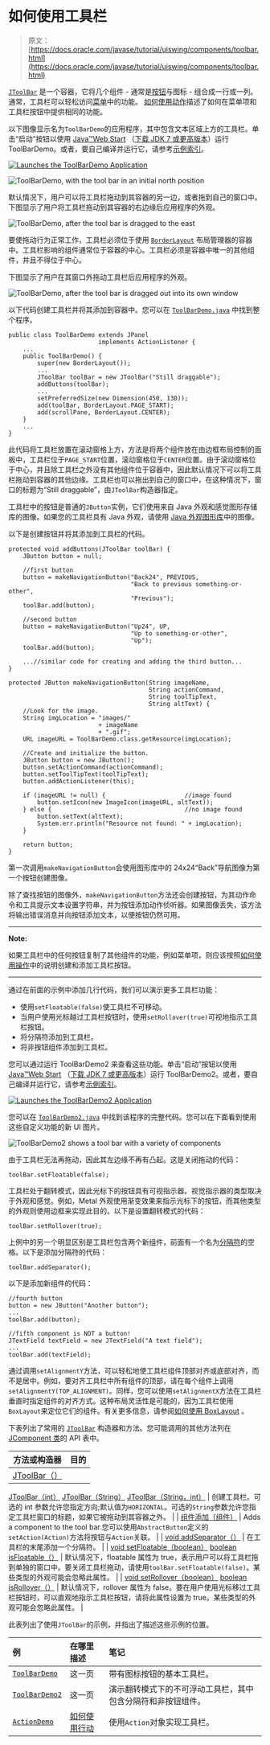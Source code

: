 # 如何使用工具栏

> 原文： [https://docs.oracle.com/javase/tutorial/uiswing/components/toolbar.html](https://docs.oracle.com/javase/tutorial/uiswing/components/toolbar.html)

[`JToolBar`](https://docs.oracle.com/javase/8/docs/api/javax/swing/JToolBar.html) 是一个容器，它将几个组件 - 通常是[按钮](button.html)与图标 - 组合成一行或一列。通常，工具栏可以轻松访问[菜单](menu.html)中的功能。 [如何使用动作](../misc/action.html)描述了如何在菜单项和工具栏按钮中提供相同的功能。

以下图像显示名为`ToolBarDemo`的应用程序，其中包含文本区域上方的工具栏。单击“启动”按钮以使用 [Java™Web Start](http://www.oracle.com/technetwork/java/javase/javawebstart/index.html) （[下载 JDK 7 或更高版本](http://www.oracle.com/technetwork/java/javase/downloads/index.html)）运行 ToolBarDemo。或者，要自己编译并运行它，请参考[示例索引](../examples/components/index.html#ToolBarDemo)。

[![Launches the ToolBarDemo Application](img/4707a69a17729d71c56b2bdbbb4cc61c.jpg)](https://docs.oracle.com/javase/tutorialJWS/samples/uiswing/ToolBarDemoProject/ToolBarDemo.jnlp)

![ToolBarDemo, with the tool bar in an initial north position](img/ecd42f77db0e717a8187ff0858df12a5.jpg)

默认情况下，用户可以将工具栏拖动到其容器的另一边，或者拖到自己的窗口中。下图显示了用户将工具栏拖动到其容器的右边缘后应用程序的外观。

![ToolBarDemo, after the tool bar is dragged to the east](img/ec23f8bccccdb1899676ddf6163e6f72.jpg)

要使拖动行为正常工作，工具栏必须位于使用 [`BorderLayout`](../layout/border.html) 布局管理器的容器中。工具栏影响的组件通常位于容器的中心。工具栏必须是容器中唯一的其他组件，并且不得位于中心。

下图显示了用户在其窗口外拖动工具栏后应用程序的外观。

![ToolBarDemo, after the tool bar is dragged out into its own window](img/5e9ebc7f552b8cf959e7c010cb0db07d.jpg)

以下代码创建工具栏并将其添加到容器中。您可以在 [`ToolBarDemo.java`](../examples/components/ToolBarDemoProject/src/components/ToolBarDemo.java) 中找到整个程序。

```
public class ToolBarDemo extends JPanel
                         implements ActionListener {
    ...
    public ToolBarDemo() {
        super(new BorderLayout());
        ...
        JToolBar toolBar = new JToolBar("Still draggable");
        addButtons(toolBar);
        ...
        setPreferredSize(new Dimension(450, 130));
        add(toolBar, BorderLayout.PAGE_START);
        add(scrollPane, BorderLayout.CENTER);
    }
    ...
}

```

此代码将工具栏放置在滚动窗格上方，方法是将两个组件放在由边框布局控制的面板中，工具栏位于`PAGE_START`位置，滚动窗格位于`CENTER`位置。由于滚动窗格位于中心，并且除工具栏之外没有其他组件位于容器中，因此默认情况下可以将工具栏拖动到容器的其他边缘。工具栏也可以拖出到自己的窗口中，在这种情况下，窗口的标题为“Still draggable”，由`JToolBar`构造器指定。

工具栏中的按钮是普通的`JButton`实例，它们使用来自 Java 外观和感觉图形存储库的图像。如果您的工具栏具有 Java 外观，请使用 [Java 外观图形库](http://www.oracle.com/technetwork/java/index-138612.html)中的图像。

以下是创建按钮并将其添加到工具栏的代码。

```
protected void addButtons(JToolBar toolBar) {
    JButton button = null;

    //first button
    button = makeNavigationButton("Back24", PREVIOUS,
                                  "Back to previous something-or-other",
                                  "Previous");
    toolBar.add(button);

    //second button
    button = makeNavigationButton("Up24", UP,
                                  "Up to something-or-other",
                                  "Up");
    toolBar.add(button);

    ...//similar code for creating and adding the third button...
}

protected JButton makeNavigationButton(String imageName,
                                       String actionCommand,
                                       String toolTipText,
                                       String altText) {
    //Look for the image.
    String imgLocation = "images/"
                         + imageName
                         + ".gif";
    URL imageURL = ToolBarDemo.class.getResource(imgLocation);

    //Create and initialize the button.
    JButton button = new JButton();
    button.setActionCommand(actionCommand);
    button.setToolTipText(toolTipText);
    button.addActionListener(this);

    if (imageURL != null) {                      //image found
        button.setIcon(new ImageIcon(imageURL, altText));
    } else {                                     //no image found
        button.setText(altText);
        System.err.println("Resource not found: " + imgLocation);
    }

    return button;
}

```

第一次调用`makeNavigationButton`会使用图形库中的 24x24“Back”导航图像为第一个按钮创建图像。

除了查找按钮的图像外，`makeNavigationButton`方法还会创建按钮，为其动作命令和工具提示文本设置字符串，并为按钮添加动作侦听器。如果图像丢失，该方法将输出错误消息并向按钮添加文本，以便按钮仍然可用。

* * *

**Note:** 

如果工具栏中的任何按钮复制了其他组件的功能，例如菜单项，则应该按照[如何使用操作](../misc/action.html)中的说明创建和添加工具栏按钮。

* * *

通过在前面的示例中添加几行代码，我们可以演示更多工具栏功能：

*   使用`setFloatable(false)`使工具栏不可移动。
*   当用户使用光标越过工具栏按钮时，使用`setRollover(true)`可视地指示工具栏按钮。
*   将分隔符添加到工具栏。
*   将非按钮组件添加到工具栏。

您可以通过运行 ToolBarDemo2 来查看这些功能。单击“启动”按钮以使用 [Java™Web Start](http://www.oracle.com/technetwork/java/javase/javawebstart/index.html) （[下载 JDK 7 或更高版本](http://www.oracle.com/technetwork/java/javase/downloads/index.html)）运行 ToolBarDemo2。或者，要自己编译并运行它，请参考[示例索引](../examples/components/index.html#ToolBarDemo2)。

[![Launches the ToolBarDemo2 Application](img/4707a69a17729d71c56b2bdbbb4cc61c.jpg)](https://docs.oracle.com/javase/tutorialJWS/samples/uiswing/ToolBarDemo2Project/ToolBarDemo2.jnlp)

您可以在 [`ToolBarDemo2.java`](../examples/components/ToolBarDemo2Project/src/components/ToolBarDemo2.java) 中找到该程序的完整代码。您可以在下面看到使用这些自定义功能的新 UI 图片。

![ToolBarDemo2 shows a tool bar with a variety of components](img/980e397711addb126e0d126325b859a8.jpg)

由于工具栏无法再拖动，因此其左边缘不再有凸起。这是关闭拖动的代码：

```
toolBar.setFloatable(false);

```

工具栏处于翻转模式，因此光标下的按钮具有可视指示器。视觉指示器的类型取决于外观和感觉。例如，Metal 外观使用渐变效果来指示光标下的按钮，而其他类型的外观则使用边框来实现此目的。以下是设置翻转模式的代码：

```
toolBar.setRollover(true);

```

上例中的另一个明显区别是工具栏包含两个新组件，前面有一个名为[分隔符](separator.html)的空格。以下是添加分隔符的代码：

```
toolBar.addSeparator();

```

以下是添加新组件的代码：

```
//fourth button
button = new JButton("Another button");
...
toolBar.add(button);

//fifth component is NOT a button!
JTextField textField = new JTextField("A text field");
...
toolBar.add(textField);

```

通过调用`setAlignmentY`方法，可以轻松地使工具栏组件顶部对齐或底部对齐，而不是居中。例如，要对齐工具栏中所有组件的顶部，请在每个组件上调用`setAlignmentY(TOP_ALIGNMENT)`。同样，您可以使用`setAlignmentX`方法在工具栏垂直时指定组件的对齐方式。这种布局灵活性是可能的，因为工具栏使用`BoxLayout`来定位它们的组件。有关更多信息，请参阅[如何使用 BoxLayout](../layout/box.html) 。

下表列出了常用的 [`JToolBar`](https://docs.oracle.com/javase/8/docs/api/javax/swing/JToolBar.html) 构造器和方法。您可能调用的其他方法列在 [JComponent 类](jcomponent.html)的 API 表中。

| 方法或构造器 | 目的 |
| --- | --- |
| [JToolBar（）](https://docs.oracle.com/javase/8/docs/api/javax/swing/JToolBar.html#JToolBar--)
[JToolBar（int）](https://docs.oracle.com/javase/8/docs/api/javax/swing/JToolBar.html#JToolBar-int-)
[JToolBar（String）](https://docs.oracle.com/javase/8/docs/api/javax/swing/JToolBar.html#JToolBar-java.lang.String-)
[JToolBar（String，int）](https://docs.oracle.com/javase/8/docs/api/javax/swing/JToolBar.html#JToolBar-java.lang.String-int-) | 创建工具栏。可选的 int 参数允许您指定方向;默认值为`HORIZONTAL`。可选的`String`参数允许您指定工具栏窗口的标题，如果它被拖动到其容器之外。 |
| [组件添加（组件）](https://docs.oracle.com/javase/8/docs/api/java/awt/Container.html#add-java.awt.Component-) | Adds a component to the tool bar.您可以使用`AbstractButton`定义的`setAction(Action)`方法将按钮与`Action`关联。 |
| [void addSeparator（）](https://docs.oracle.com/javase/8/docs/api/javax/swing/JToolBar.html#addSeparator--) | 在工具栏的末尾添加一个分隔符。 |
| [void setFloatable（boolean）](https://docs.oracle.com/javase/8/docs/api/javax/swing/JToolBar.html#setFloatable-boolean-)
[boolean isFloatable（）](https://docs.oracle.com/javase/8/docs/api/javax/swing/JToolBar.html#isFloatable--) | 默认情况下，floatable 属性为 true，表示用户可以将工具栏拖到单独的窗口中。要关闭工具栏拖动，请使用`toolBar.setFloatable(false)`。某些类型的外观可能会忽略此属性。 |
| [void setRollover（boolean）](https://docs.oracle.com/javase/8/docs/api/javax/swing/JToolBar.html#setRollover-boolean-)
[boolean isRollover（）](https://docs.oracle.com/javase/8/docs/api/javax/swing/JToolBar.html#isRollover--) | 默认情况下，rollover 属性为 false。要在用户使用光标移过工具栏按钮时，可以直观地指示工具栏按钮，请将此属性设置为 true。某些类型的外观可能会忽略此属性。 |

此表列出了使用`JToolBar`的示例，并指出了描述这些示例的位置。

| 例 | 在哪里描述 | 笔记 |
| :-- | :-- | :-- |
| [`ToolBarDemo`](../examples/components/index.html#ToolBarDemo) | 这一页 | 带有图标按钮的基本工具栏。 |
| [`ToolBarDemo2`](../examples/components/index.html#ToolBarDemo2) | 这一页 | 演示翻转模式下的不可浮动工具栏，其中包含分隔符和非按钮组件。 |
| [`ActionDemo`](../examples/misc/index.html#ActionDemo) | [如何使用行动](../misc/action.html) | 使用`Action`对象实现工具栏。 |